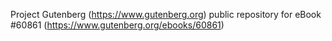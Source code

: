 Project Gutenberg (https://www.gutenberg.org) public repository for eBook #60861 (https://www.gutenberg.org/ebooks/60861)
